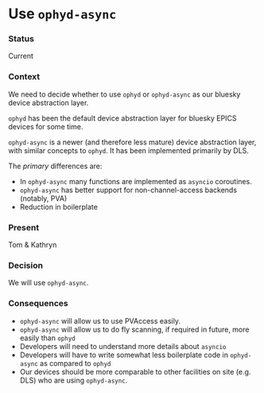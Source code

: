 # Use `ophyd-async`

### Status

Current

### Context

We need to decide whether to use `ophyd` or `ophyd-async` as our bluesky
device abstraction layer.

`ophyd` has been the default device abstraction layer for bluesky EPICS devices for
some time.

`ophyd-async` is a newer (and therefore less mature) device abstraction layer, 
with similar concepts to `ophyd`. It has been implemented primarily by DLS.

The *primary* differences are:
- In `ophyd-async` many functions are implemented as `asyncio` coroutines.
- `ophyd-async` has better support for non-channel-access backends (notably, PVA)
- Reduction in boilerplate

### Present

Tom & Kathryn

### Decision

We will use `ophyd-async`.

### Consequences

- `ophyd-async` will allow us to use PVAccess easily.
- `ophyd-async` will allow us to do fly scanning, if required in future, more easily than `ophyd`
- Developers will need to understand more details about `asyncio`
- Developers will have to write somewhat less boilerplate code in `ophyd-async` as compared to `ophyd`
- Our devices should be more comparable to other facilities on site (e.g. DLS) who are using `ophyd-async`.
